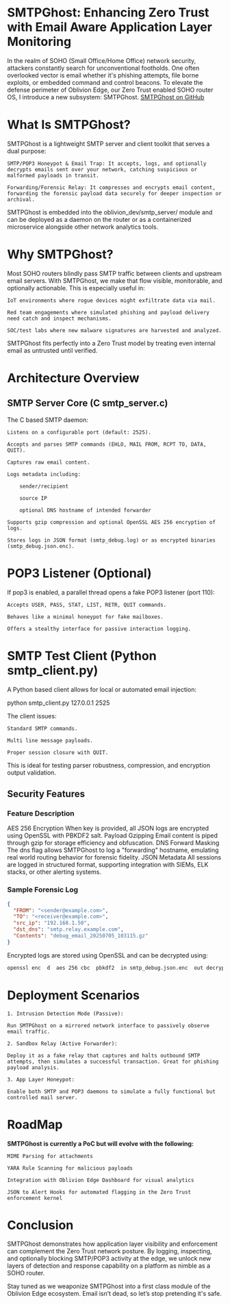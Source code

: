 # SMTPGhost: Enhancing Zero Trust with Email Aware Application Layer Monitoring

In the realm of SOHO (Small Office/Home Office) network security, attackers constantly search for unconventional footholds. One often overlooked vector is email whether it's phishing attempts, 
file borne exploits, or embedded command and control beacons. To elevate the defense perimeter of Oblivion Edge, our Zero Trust enabled SOHO router OS, 
I introduce a new subsystem: SMTPGhost. 
[SMTPGhost on GitHub](https://github.com/DBA1337TECH/OblivionEdge/tree/OblivionEdge_Dev/oblivion-dev/smtp_server)


# What Is SMTPGhost?

SMTPGhost is a lightweight SMTP server and client toolkit that serves a dual purpose:

    SMTP/POP3 Honeypot & Email Trap: It accepts, logs, and optionally decrypts emails sent over your network, catching suspicious or malformed payloads in transit.

    Forwarding/Forensic Relay: It compresses and encrypts email content, forwarding the forensic payload data securely for deeper inspection or archival.

SMTPGhost is embedded into the oblivion_dev/smtp_server/ module and can be deployed as a daemon on the router or as a containerized microservice alongside other network analytics tools.
# Why SMTPGhost?

Most SOHO routers blindly pass SMTP traffic between clients and upstream email servers. With SMTPGhost, we make that flow visible, monitorable, and optionally actionable. This is especially useful in:

    IoT environments where rogue devices might exfiltrate data via mail.

    Red team engagements where simulated phishing and payload delivery need catch and inspect mechanisms.

    SOC/test labs where new malware signatures are harvested and analyzed.

SMTPGhost fits perfectly into a Zero Trust model by treating even internal email as untrusted until verified.

# Architecture Overview
## SMTP Server Core (C   smtp_server.c)

The C based SMTP daemon:

    Listens on a configurable port (default: 2525).

    Accepts and parses SMTP commands (EHLO, MAIL FROM, RCPT TO, DATA, QUIT).

    Captures raw email content.

    Logs metadata including:

        sender/recipient

        source IP

        optional DNS hostname of intended forwarder

    Supports gzip compression and optional OpenSSL AES 256 encryption of logs.

    Stores logs in JSON format (smtp_debug.log) or as encrypted binaries (smtp_debug.json.enc).

 # POP3 Listener (Optional)

If   pop3 is enabled, a parallel thread opens a fake POP3 listener (port 110):

    Accepts USER, PASS, STAT, LIST, RETR, QUIT commands.

    Behaves like a minimal honeypot for fake mailboxes.

    Offers a stealthy interface for passive interaction logging.

# SMTP Test Client (Python   smtp_client.py)

A Python based client allows for local or automated email injection:

python smtp_client.py 127.0.0.1 2525

The client issues:

    Standard SMTP commands.

    Multi line message payloads.

    Proper session closure with QUIT.

This is ideal for testing parser robustness, compression, and encryption output validation.
## Security Features
### Feature	Description
AES 256 Encryption	When   key <password> is provided, all JSON logs are encrypted using OpenSSL with PBKDF2 salt.
Payload Gzipping	Email content is piped through gzip for storage efficiency and obfuscation.
DNS Forward Masking	The   dns flag allows SMTPGhost to log a "forwarding" hostname, emulating real world routing behavior for forensic fidelity.
JSON Metadata	All sessions are logged in structured format, supporting integration with SIEMs, ELK stacks, or other alerting systems.
### Sample Forensic Log
```json
{
  "FROM": "<sender@example.com>",
  "TO": "<receiver@example.com>",
  "src_ip": "192.168.1.50",
  "dst_dns": "smtp.relay.example.com",
  "Contents": "debug_email_20250705_103115.gz"
}
```

Encrypted logs are stored using OpenSSL and can be decrypted using:

```bash
openssl enc  d  aes 256 cbc  pbkdf2  in smtp_debug.json.enc  out decrypted.json
```

# Deployment Scenarios

    1. Intrusion Detection Mode (Passive):

    Run SMTPGhost on a mirrored network interface to passively observe email traffic.

    2. Sandbox Relay (Active Forwarder):

    Deploy it as a fake relay that captures and halts outbound SMTP attempts, then simulates a successful transaction. Great for phishing payload analysis.

    3. App Layer Honeypot:

    Enable both SMTP and POP3 daemons to simulate a fully functional but controlled mail server.
# RoadMap

**SMTPGhost is currently a PoC but will evolve with the following:**

    MIME Parsing for attachments

    YARA Rule Scanning for malicious payloads

    Integration with Oblivion Edge Dashboard for visual analytics

    JSON to Alert Hooks for automated flagging in the Zero Trust enforcement kernel

# Conclusion

SMTPGhost demonstrates how application layer visibility and enforcement can complement the Zero Trust network posture. By logging, inspecting, and optionally blocking SMTP/POP3 activity at the edge, we unlock new layers of detection and response capability on a platform as nimble as a SOHO router.

Stay tuned as we weaponize SMTPGhost into a first class module of the Oblivion Edge ecosystem. Email isn’t dead, so let’s stop pretending it's safe.

